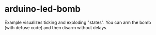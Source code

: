 # arduino-led-bomb
Example visualizes ticking and exploding "states". You can arm the bomb (with defuse code) and then disarm without delays.
